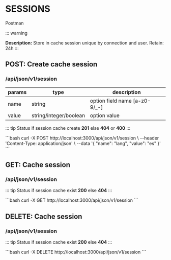 <Block>

# SESSIONS

<a :href="$withBase('/postman/EPYO-VISIOM TABLE SESSION.postman_collection.json')" alt="logo" download>Postman</a>

::: warning

**Description:**
Store in cache session unique by connection and user.
Retain: 24h
:::

</Block>



<Block>

## POST: Create cache session

### /api/json/v1/session

| params                 | type                       | description                         |
|----------------------- | -------------------------- | ----------------------------------- |
| name                   | string                     | option field name [a-z0-9\/_-]      |
| value                  | string/integer/boolean     | option value                        |

::: tip Status
if session cache create __201__ else __404__ or __400__
:::

<Example>
<CURL>
```bash
    curl -X POST http://localhost:3000/api/json/v1/session \
    --header 'Content-Type: application/json' \
    --data '{
    "name": "lang",
    "value": "es"
    }'
```
</CURL>
</Example>

</Block>


<Block>

## GET: Cache session

### /api/json/v1/session

::: tip Status
if session cache exist __200__ else __404__
:::

<Example>
<CURL>
```bash
    curl -X GET http://localhost:3000/api/json/v1/session
```
</CURL>
</Example>

</Block>


<Block>

## DELETE: Cache session

### /api/json/v1/session

::: tip Status
if session cache exist __200__ else __404__
:::

<Example>
<CURL>
```bash
    curl -X DELETE http://localhost:3000/api/json/v1/session
```
</CURL>
</Example>

</Block>
